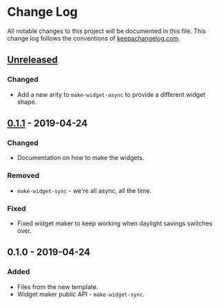 # Change Log
All notable changes to this project will be documented in this file. This change log follows the conventions of [keepachangelog.com](http://keepachangelog.com/).

## [Unreleased]
### Changed
- Add a new arity to `make-widget-async` to provide a different widget shape.

## [0.1.1] - 2019-04-24
### Changed
- Documentation on how to make the widgets.

### Removed
- `make-widget-sync` - we're all async, all the time.

### Fixed
- Fixed widget maker to keep working when daylight savings switches over.

## 0.1.0 - 2019-04-24
### Added
- Files from the new template.
- Widget maker public API - `make-widget-sync`.

[Unreleased]: https://github.com/your-name/nukr/compare/0.1.1...HEAD
[0.1.1]: https://github.com/your-name/nukr/compare/0.1.0...0.1.1
